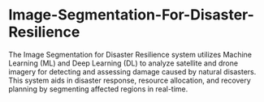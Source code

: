 # Image-Segmentation-For-Disaster-Resilience
The Image Segmentation for Disaster Resilience system utilizes Machine Learning (ML) and Deep Learning (DL) to analyze satellite and drone imagery for detecting and assessing damage caused by natural disasters. This system aids in disaster response, resource allocation, and recovery planning by segmenting affected regions in real-time.
